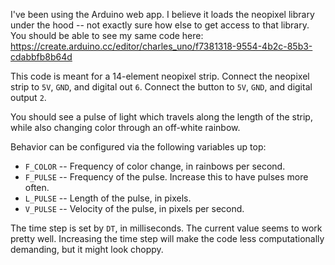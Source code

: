 

I've been using the Arduino web app. I believe it loads the neopixel library under the hood -- not exactly sure how else to get access to that library. You should be able to see my same code here: https://create.arduino.cc/editor/charles_uno/f7381318-9554-4b2c-85b3-cdabbfb8b64d

This code is meant for a 14-element neopixel strip. Connect the neopixel strip to `5V`, `GND`, and digital out `6`. Connect the button to `5V`, `GND`, and digital output `2`.

You should see a pulse of light which travels along the length of the strip, while also changing color through an off-white rainbow.

Behavior can be configured via the following variables up top:

- `F_COLOR` -- Frequency of color change, in rainbows per second.
- `F_PULSE` -- Frequency of the pulse. Increase this to have pulses more often.
- `L_PULSE` -- Length of the pulse, in pixels.
- `V_PULSE` -- Velocity of the pulse, in pixels per second.

The time step is set by `DT`, in milliseconds. The current value seems to work pretty well. Increasing the time step will make the code less computationally demanding, but it might look choppy. 
